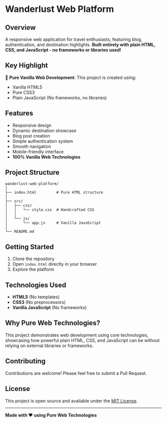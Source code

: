 # Wanderlust Web Platform

## Overview
A responsive web application for travel enthusiasts, featuring blog, authentication, and destination highlights. **Built entirely with plain HTML, CSS, and JavaScript - no frameworks or libraries used!**

## Key Highlight
🌟 **Pure Vanilla Web Development**: This project is created using:
- Vanilla HTML5
- Pure CSS3
- Plain JavaScript (No frameworks, no libraries)

## Features
- Responsive design
- Dynamic destination showcase
- Blog post creation
- Simple authentication system
- Smooth navigation
- Mobile-friendly interface
- **100% Vanilla Web Technologies**

## Project Structure
```
wanderlust-web-platform/
│
├── index.html         # Pure HTML structure
│
├── src/
│   ├── css/
│   │   └── style.css  # Handcrafted CSS
│   │
│   └── js/
│       └── app.js     # Vanilla JavaScript
│
└── README.md
```

## Getting Started
1. Clone the repository
2. Open `index.html` directly in your browser
3. Explore the platform

## Technologies Used
- **HTML5** (No templates)
- **CSS3** (No preprocessors)
- **Vanilla JavaScript** (No frameworks)

## Why Pure Web Technologies?
This project demonstrates web development using core technologies, showcasing how powerful plain HTML, CSS, and JavaScript can be without relying on external libraries or frameworks.

## Contributing
Contributions are welcome! Please feel free to submit a Pull Request.

## License
This project is open source and available under the [MIT License](LICENSE).

---

**Made with ❤️ using Pure Web Technologies**
